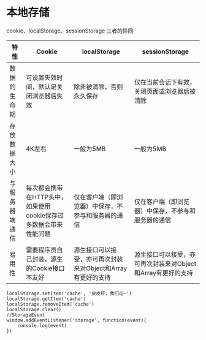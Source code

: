 # 本地存储

cookie、localStorage、sessionStorage 三者的异同

<table>
    <thead>
        <tr>
            <th>特性</th>
            <th>Cookie</th>
            <th>localStorage</th>
            <th>sessionStorage</th>
        </tr>
    </thead>
    <tbody>
        <tr>
            <td>数据的生命期</td>
            <td>可设置失效时间，默认是关闭浏览器后失效</td>
            <td>除非被清除，否则永久保存</td>
            <td>仅在当前会话下有效，关闭页面或浏览器后被清除</td>
        </tr>
        <tr>
            <td>存放数据大小</td>
            <td>4K左右</td>
            <td>一般为5MB</td>
            <td>一般为5MB</td>
        </tr>
        <tr>
            <td>与服务器端通信</td>
            <td>每次都会携带在HTTP头中，如果使用cookie保存过多数据会带来性能问题</td>
            <td>仅在客户端（即浏览器）中保存，不参与和服务器的通信</td>
            <td>仅在客户端（即浏览器）中保存，不参与和服务器的通信</td>
        </tr>
        <tr>
            <td>易用性</td>
            <td>需要程序员自己封装，源生的Cookie接口不友好</td>
            <td>源生接口可以接受，亦可再次封装来对Object和Array有更好的支持</td>
            <td>源生接口可以接受，亦可再次封装来对Object和Array有更好的支持</td>
        </tr>
    </tbody>
</table>

> 
    localStorage.setItem('cache', '皮皮虾，我们走~')
    localStorage.getItem('cache')
    localStorage.removeItem('cache')
    localStorage.clear()
    //StorageEvent
    window.addEventListener('storage', function(event){
        console.log(event)
    })